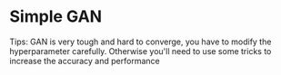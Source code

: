 # Simple GAN
Tips: GAN is very tough and hard to converge, you have to modify the hyperparameter carefully. Otherwise you'll need to use some tricks to increase the accuracy and performance

